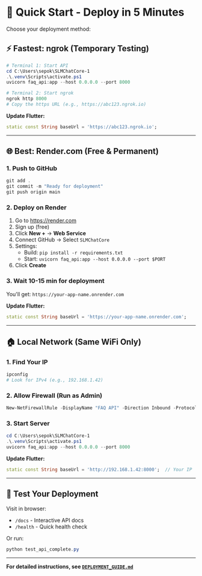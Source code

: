 # 🚀 Quick Start - Deploy in 5 Minutes

Choose your deployment method:

## ⚡ Fastest: ngrok (Temporary Testing)

```powershell
# Terminal 1: Start API
cd C:\Users\sepok\SLMChatCore-1
.\.venv\Scripts\activate.ps1
uvicorn faq_api:app --host 0.0.0.0 --port 8000

# Terminal 2: Start ngrok
ngrok http 8000
# Copy the https URL (e.g., https://abc123.ngrok.io)
```

**Update Flutter:**
```dart
static const String baseUrl = 'https://abc123.ngrok.io';
```

---

## 🌐 Best: Render.com (Free & Permanent)

### 1. Push to GitHub

```powershell
git add .
git commit -m "Ready for deployment"
git push origin main
```

### 2. Deploy on Render

1. Go to https://render.com
2. Sign up (free)
3. Click **New +** → **Web Service**
4. Connect GitHub → Select `SLMChatCore`
5. Settings:
   - Build: `pip install -r requirements.txt`
   - Start: `uvicorn faq_api:app --host 0.0.0.0 --port $PORT`
6. Click **Create**

### 3. Wait 10-15 min for deployment

You'll get: `https://your-app-name.onrender.com`

**Update Flutter:**
```dart
static const String baseUrl = 'https://your-app-name.onrender.com';
```

---

## 🏠 Local Network (Same WiFi Only)

### 1. Find Your IP

```powershell
ipconfig
# Look for IPv4 (e.g., 192.168.1.42)
```

### 2. Allow Firewall (Run as Admin)

```powershell
New-NetFirewallRule -DisplayName "FAQ API" -Direction Inbound -Protocol TCP -LocalPort 8000 -Action Allow
```

### 3. Start Server

```powershell
cd C:\Users\sepok\SLMChatCore-1
.\.venv\Scripts\activate.ps1
uvicorn faq_api:app --host 0.0.0.0 --port 8000
```

**Update Flutter:**
```dart
static const String baseUrl = 'http://192.168.1.42:8000';  // Your IP
```

---

## 🧪 Test Your Deployment

Visit in browser:
- `/docs` - Interactive API docs
- `/health` - Quick health check

Or run:
```powershell
python test_api_complete.py
```

---

**For detailed instructions, see [`DEPLOYMENT_GUIDE.md`](DEPLOYMENT_GUIDE.md)**
